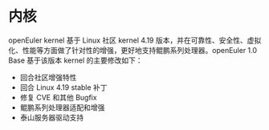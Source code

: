 # 内核<a name="ZH-CN_TOPIC_0185681957"></a>

openEuler kernel 基于 Linux 社区 kernel 4.19 版本，并在可靠性、安全性、虚拟化、性能等方面做了针对性的增强，更好地支持鲲鹏系列处理器。openEuler 1.0 Base 基于该版本 kernel 的主要修改如下：

-   回合社区增强特性
-   回合 Linux 4.19 stable 补丁
-   修复 CVE 和其他 Bugfix
-   鲲鹏系列处理器适配和增强
-   泰山服务器驱动支持



